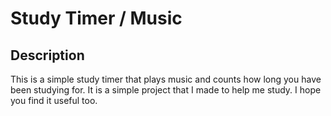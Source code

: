 # Study Timer / Music
## Description
This is a simple study timer that plays music and counts how long you have been studying for. It is a simple project that I made to help me study. I hope you find it useful too.
